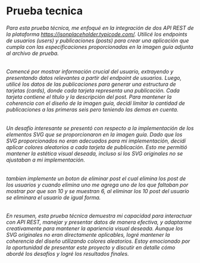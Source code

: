 # Prueba tecnica

###### Para esta prueba técnica, me enfoqué en la integración de dos API REST de la plataforma https://jsonplaceholder.typicode.com/. Utilicé los endpoints de usuarios (users) y publicaciones (posts) para crear una aplicación que cumpla con las especificaciones proporcionadas en la imagen guía adjunta al archivo de prueba.

###### Comencé por mostrar información crucial del usuario, extrayendo y presentando datos relevantes a partir del endpoint de usuarios. Luego, utilicé los datos de las publicaciones para generar una estructura de tarjetas (cards), donde cada tarjeta representa una publicación. Cada tarjeta contiene el título y la descripción del post. Para mantener la coherencia con el diseño de la imagen guía, decidí limitar la cantidad de publicaciones a las primeras seis pero teniendo las demas en cuenta.

###### Un desafío interesante se presentó con respecto a la implementación de los elementos SVG que se proporcionaron en la imagen guía. Dado que los SVG proporcionados no eran adecuados para mi implementación, decidí aplicar colores aleatorios a cada tarjeta de publicación. Esto me permitió mantener la estética visual deseada, incluso si los SVG originales no se ajustaban a mi implementación.

###### tambien implemente un boton de eliminar post el cual elimina los post de los usuarios y cuando elimina uno me agrega uno de los que faltaban por mostrar por que son 10 y se muestran 6, al eliminar los 10 post del usuario se eliminara el usuario de igual forma.

###### En resumen, esta prueba técnica demuestra mi capacidad para interactuar con API REST, manejar y presentar datos de manera efectiva, y adaptarme creativamente para mantener la apariencia visual deseada. Aunque los SVG originales no eran directamente aplicables, logré mantener la coherencia del diseño utilizando colores aleatorios. Estoy emocionado por la oportunidad de presentar este proyecto y discutir en detalle cómo abordé los desafíos y logré los resultados finales.
